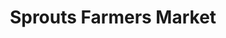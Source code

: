 ---
title: "Sprouts Farmers Market"
url: /tulsa/sprouts-farmers-market-south-memorial-drive-east/
shop: supermarket
---